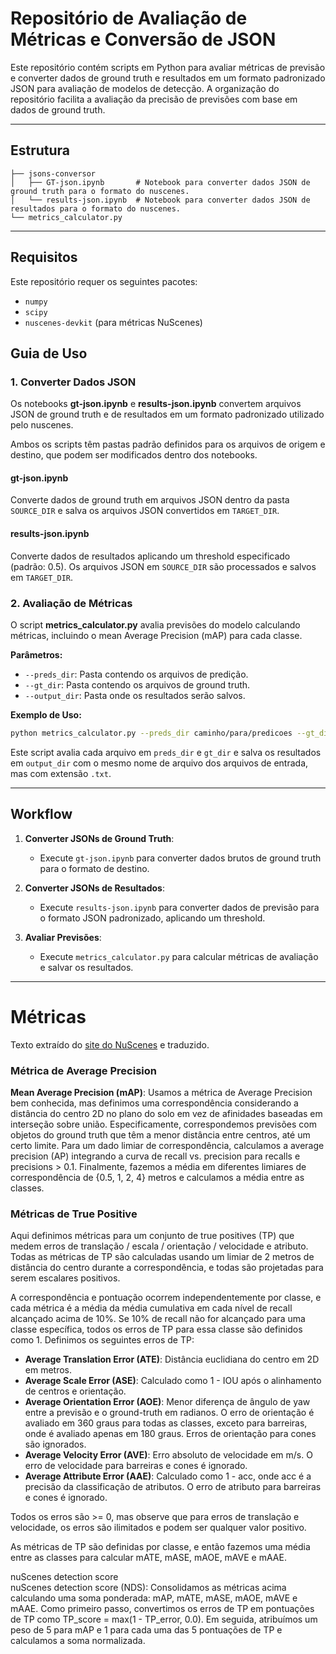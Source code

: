# Repositório de Avaliação de Métricas e Conversão de JSON

Este repositório contém scripts em Python para avaliar métricas de previsão e converter dados de ground truth e resultados em um formato padronizado JSON para avaliação de modelos de detecção. A organização do repositório facilita a avaliação da precisão de previsões com base em dados de ground truth.

---

## Estrutura

```
├── jsons-conversor
│   ├── GT-json.ipynb       # Notebook para converter dados JSON de ground truth para o formato do nuscenes.
│   └── results-json.ipynb  # Notebook para converter dados JSON de resultados para o formato do nuscenes.
└── metrics_calculator.py
```
---

## Requisitos

Este repositório requer os seguintes pacotes:

- `numpy`
- `scipy`
- `nuscenes-devkit` (para métricas NuScenes)

## Guia de Uso

### 1. Converter Dados JSON

Os notebooks **gt-json.ipynb** e **results-json.ipynb** convertem arquivos JSON de ground truth e de resultados em um formato padronizado utilizado pelo nuscenes.

Ambos os scripts têm pastas padrão definidos para os arquivos de origem e destino, que podem ser modificados dentro dos notebooks.

#### gt-json.ipynb
Converte dados de ground truth em arquivos JSON dentro da pasta `SOURCE_DIR` e salva os arquivos JSON convertidos em `TARGET_DIR`.

#### results-json.ipynb
Converte dados de resultados aplicando um threshold especificado (padrão: 0.5). Os arquivos JSON em `SOURCE_DIR` são processados e salvos em `TARGET_DIR`.

### 2. Avaliação de Métricas

O script **metrics_calculator.py** avalia previsões do modelo calculando métricas, incluindo o mean Average Precision (mAP) para cada classe.

**Parâmetros:**
- `--preds_dir`: Pasta contendo os arquivos de predição.
- `--gt_dir`: Pasta contendo os arquivos de ground truth.
- `--output_dir`: Pasta onde os resultados serão salvos.

**Exemplo de Uso:**

```bash
python metrics_calculator.py --preds_dir caminho/para/predicoes --gt_dir caminho/para/ground_truth --output_dir caminho/para/saida
```

Este script avalia cada arquivo em `preds_dir` e `gt_dir` e salva os resultados em `output_dir` com o mesmo nome de arquivo dos arquivos de entrada, mas com extensão `.txt`.

---

## Workflow

1. **Converter JSONs de Ground Truth**:
   - Execute `gt-json.ipynb` para converter dados brutos de ground truth para o formato de destino.
   
2. **Converter JSONs de Resultados**:
   - Execute `results-json.ipynb` para converter dados de previsão para o formato JSON padronizado, aplicando um threshold.

3. **Avaliar Previsões**:
   - Execute `metrics_calculator.py` para calcular métricas de avaliação e salvar os resultados.

---

# Métricas
 Texto extraído do [site do NuScenes](https://www.nuscenes.org/object-detection) e traduzido.

### Métrica de Average Precision  
**Mean Average Precision (mAP)**: Usamos a métrica de Average Precision bem conhecida, mas definimos uma correspondência considerando a distância do centro 2D no plano do solo em vez de afinidades baseadas em interseção sobre união. Especificamente, correspondemos previsões com objetos do ground truth que têm a menor distância entre centros, até um certo limite. Para um dado limiar de correspondência, calculamos a average precision (AP) integrando a curva de recall vs. precision para recalls e precisions > 0.1. Finalmente, fazemos a média em diferentes limiares de correspondência de {0.5, 1, 2, 4} metros e calculamos a média entre as classes.

### Métricas de True Positive  
Aqui definimos métricas para um conjunto de true positives (TP) que medem erros de translação / escala / orientação / velocidade e atributo. Todas as métricas de TP são calculadas usando um limiar de 2 metros de distância do centro durante a correspondência, e todas são projetadas para serem escalares positivos.

A correspondência e pontuação ocorrem independentemente por classe, e cada métrica é a média da média cumulativa em cada nível de recall alcançado acima de 10%. Se 10% de recall não for alcançado para uma classe específica, todos os erros de TP para essa classe são definidos como 1. Definimos os seguintes erros de TP:

- **Average Translation Error (ATE)**: Distância euclidiana do centro em 2D em metros.
- **Average Scale Error (ASE)**: Calculado como 1 - IOU após o alinhamento de centros e orientação.
- **Average Orientation Error (AOE)**: Menor diferença de ângulo de yaw entre a previsão e o ground-truth em radianos. O erro de orientação é avaliado em 360 graus para todas as classes, exceto para barreiras, onde é avaliado apenas em 180 graus. Erros de orientação para cones são ignorados.
- **Average Velocity Error (AVE)**: Erro absoluto de velocidade em m/s. O erro de velocidade para barreiras e cones é ignorado.
- **Average Attribute Error (AAE)**: Calculado como 1 - acc, onde acc é a precisão da classificação de atributos. O erro de atributo para barreiras e cones é ignorado.

Todos os erros são >= 0, mas observe que para erros de translação e velocidade, os erros são ilimitados e podem ser qualquer valor positivo.

As métricas de TP são definidas por classe, e então fazemos uma média entre as classes para calcular mATE, mASE, mAOE, mAVE e mAAE.

nuScenes detection score  
nuScenes detection score (NDS): Consolidamos as métricas acima calculando uma soma ponderada: mAP, mATE, mASE, mAOE, mAVE e mAAE. Como primeiro passo, convertimos os erros de TP em pontuações de TP como TP_score = max(1 - TP_error, 0.0). Em seguida, atribuímos um peso de 5 para mAP e 1 para cada uma das 5 pontuações de TP e calculamos a soma normalizada.
